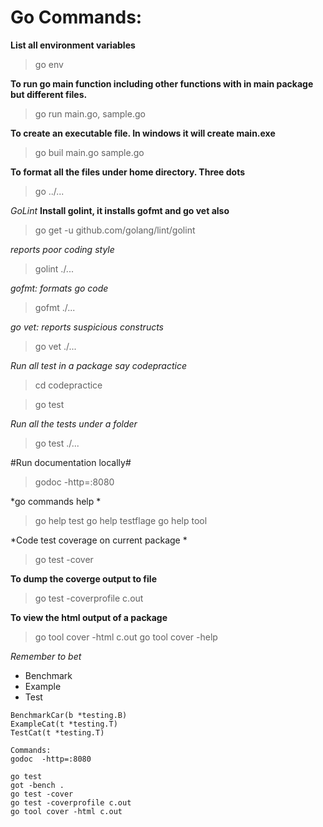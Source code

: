 # Go Commands:
**List all environment variables**
>go env  

**To run go main function including other functions with in main package but different files.**
>go run main.go, sample.go  

**To create an executable file. In windows it will create main.exe**
>go buil main.go sample.go 

**To format all the files under home directory. Three dots**
>go ../...


*GoLint*
**Install golint, it installs gofmt and go vet also**

> go get -u github.com/golang/lint/golint
> 
*reports poor coding style*
> golint ./...
> 

*gofmt: formats go code*
>gofmt ./...

*go vet: reports suspicious constructs*
>go vet ./...

*Run all test in a package say codepractice*

>cd codepractice 

> go test

*Run all the tests under a folder* 
> go test ./...

#Run documentation locally#
>godoc -http=:8080

*go commands help *
>go help test
> go help testflage
> go help tool

*Code test coverage on current package *
>go test -cover 

**To dump the coverge output to file**
> go test -coverprofile c.out 

**To view the html output of a package**
> go tool cover -html c.out
> go tool cover -help

*Remember to bet*
- Benchmark
- Example
- Test

```
BenchmarkCar(b *testing.B)
ExampleCat(t *testing.T)
TestCat(t *testing.T)
```

```
Commands: 
godoc  -http=:8080

go test
got -bench . 
go test -cover 
go test -coverprofile c.out
go tool cover -html c.out 
```
